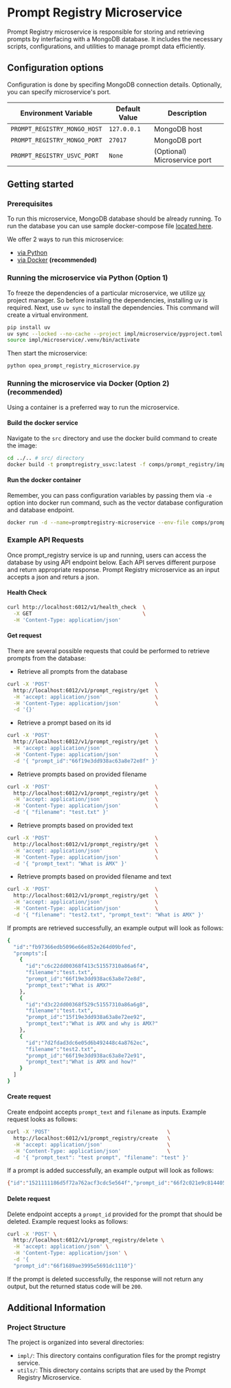 # Prompt Registry Microservice

Prompt Registry microservice is responsible for storing and retrieving prompts by interfacing with a MongoDB database. It includes the necessary scripts, configurations, and utilities to manage prompt data efficiently.

## Configuration options

Configuration is done by specifing MongoDB connection details. Optionally, you can specify microservice's port.

| Environment Variable    | Default Value     | Description |
|-------------------------|-------------------|-------------|
| `PROMPT_REGISTRY_MONGO_HOST` | `127.0.0.1` | MongoDB host |
| `PROMPT_REGISTRY_MONGO_PORT` | `27017` | MongoDB port |
| `PROMPT_REGISTRY_USVC_PORT` | `None` | (Optional) Microservice port |

## Getting started
### Prerequisites

To run this microservice, MongoDB database should be already running. To run the database you can use sample docker-compose file [located here](./impl/database/mongo).

We offer 2 ways to run this microservice:
  - [via Python](#running-the-microservice-via-python-option-1)
  - [via Docker](#running-the-microservice-via-docker-option-2) **(recommended)**

### Running the microservice via Python (Option 1)

To freeze the dependencies of a particular microservice, we utilize [uv](https://github.com/astral-sh/uv) project manager. So before installing the dependencies, installing uv is required.
Next, use `uv sync` to install the dependencies. This command will create a virtual environment.

```bash
pip install uv
uv sync --locked --no-cache --project impl/microservice/pyproject.toml
source impl/microservice/.venv/bin/activate
```

Then start the microservice:

```bash
python opea_prompt_registry_microservice.py
```

### Running the microservice via Docker (Option 2) **(recommended)**

Using a container is a preferred way to run the microservice.

#### Build the docker service

Navigate to the `src` directory and use the docker build command to create the image:

```bash
cd ../.. # src/ directory
docker build -t promptregistry_usvc:latest -f comps/prompt_registry/impl/microservice/Dockerfile .
```

#### Run the docker container

Remember, you can pass configuration variables by passing them via `-e` option into docker run command, such as the vector database configuration and database endpoint.

```bash
docker run -d --name=promptregistry-microservice --env-file comps/prompt_registry/impl/microservice/.env --network=host promptregistry_usvc:latest
```

### Example API Requests

Once prompt_registry service is up and running, users can access the database by using API endpoint below. Each API serves different purpose and return appropriate response. Prompt Registry microservice as an input accepts a json and returs a json.

#### Health Check

```bash
curl http://localhost:6012/v1/health_check  \
  -X GET                                    \
  -H 'Content-Type: application/json'
```

#### Get request

There are several possible requests that could be performed to retrieve prompts from the database:

- Retrieve all prompts from the database

```bash
curl -X 'POST'                                  \
  http://localhost:6012/v1/prompt_registry/get  \
  -H 'accept: application/json'                 \
  -H 'Content-Type: application/json'           \
  -d '{}'
```

- Retrieve a prompt based on its id

```bash
curl -X 'POST'                                  \
  http://localhost:6012/v1/prompt_registry/get  \
  -H 'accept: application/json'                 \
  -H 'Content-Type: application/json'           \
  -d '{ "prompt_id":"66f19e3dd938ac63a8e72e8f" }'
```

- Retrieve prompts based on provided filename

```bash
curl -X 'POST'                                  \
  http://localhost:6012/v1/prompt_registry/get  \
  -H 'accept: application/json'                 \
  -H 'Content-Type: application/json'           \
  -d '{ "filename": "test.txt" }'
```

- Retrieve prompts based on provided text

```bash
curl -X 'POST'                                  \
  http://localhost:6012/v1/prompt_registry/get  \
  -H 'accept: application/json'                 \
  -H 'Content-Type: application/json'           \
  -d '{ "prompt_text": "What is AMX" }'
```

- Retrieve prompts based on provided filename and text

```bash
curl -X 'POST'                                  \
  http://localhost:6012/v1/prompt_registry/get  \
  -H 'accept: application/json'                 \
  -H 'Content-Type: application/json'           \
  -d '{ "filename": "test2.txt", "prompt_text": "What is AMX" }'
```

If prompts are retrieved successfully, an example output will look as follows:

```bash
{
  "id":"fb97366edb5096e66e852e264d09bfed",
  "prompts":[
    {
      "id":"c6c22dd00368f413c51557310a86a6f4",
      "filename":"test.txt",
      "prompt_id":"66f19e3dd938ac63a8e72e8d",
      "prompt_text":"What is AMX?"
    },
    {
      "id":"d3c22dd00368f529c51557310a86a6g8",
      "filename":"test.txt",
      "prompt_id":"15f19e3dd938a63a8e72ee92",
      "prompt_text":"What is AMX and why is AMX?"
    },
    {
      "id":"7d2fdad3dc6e05d6b492448c4a8762ec",
      "filename":"test2.txt",
      "prompt_id":"66f19e3dd938ac63a8e72e91",
      "prompt_text":"What is AMX and how?"
    }
  ]
}
```

#### Create request

Create endpoint accepts `prompt_text` and `filename` as inputs.
Example request looks as follows:

```bash
curl -X 'POST'                                      \
  http://localhost:6012/v1/prompt_registry/create   \
  -H 'accept: application/json'                     \
  -H 'Content-Type: application/json'               \
  -d '{ "prompt_text": "test prompt", "filename": "test" }'
```

If a prompt is added successfully, an example output will look as follows:

```bash
{"id":"1521111186d5f72a762acf3cdc5e564f","prompt_id":"66f2c021e9c8144058413159"}
```

#### Delete request

Delete endpoint accepts a `prompt_id` provided for the prompt that should be deleted. Example request looks as follows:

```bash
curl -X 'POST' \
  http://localhost:6012/v1/prompt_registry/delete \
  -H 'accept: application/json' \
  -H 'Content-Type: application/json' \
  -d '{
  "prompt_id":"66f1689ae3995e5691dc1110"}'
```

If the prompt is deleted successfully, the response will not return any output, but the returned status code will be `200`.

## Additional Information

### Project Structure

The project is organized into several directories:

- `impl/`: This directory contains configuration files for the prompt registry service.
- `utils/`: This directory contains scripts that are used by the Prompt Registry Microservice.
